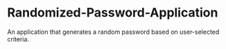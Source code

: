 # Randomized-Password-Application
An application that generates a random password based on user-selected criteria. 
